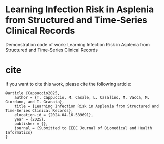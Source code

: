 # Learning Infection Risk in Asplenia from Structured and Time-Series Clinical Records
Demonstration code of work: Learning Infection Risk in Asplenia from Structured and Time-Series Clinical Records

# cite
If you want to cite this work, please cite the following article:

```
@article {Cappuccio2025,
	author = {T. Cappuccio, M. Casale, L. Casalino, M. Vacca, M. Giordano, and I. Granata},
	title = {Learning Infection Risk in Asplenia from Structured and Time-Series Clinical Records},
	elocation-id = {2024.04.16.589691},
	year = {2025},
	publisher = {},
	journal = {Submitted to IEEE Journal of Biomedical and Health Informatics}
}
```
